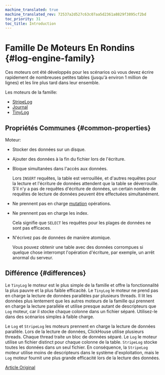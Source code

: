 ```yaml
---
machine_translated: true
machine_translated_rev: 72537a2d527c63c07aa5d2361a8829f3895cf2bd
toc_priority: 31
toc_title: Introduction
---
```


# Famille De Moteurs En Rondins {#log-engine-family}

Ces moteurs ont été développés pour les scénarios où vous devez écrire rapidement de nombreuses petites tables (jusqu'à environ 1 million de lignes) et les lire plus tard dans leur ensemble.

Les moteurs de la famille:

-   [StripeLog](stripelog.md)
-   [Journal](log.md)
-   [TinyLog](tinylog.md)

## Propriétés Communes {#common-properties}

Moteur:

-   Stocker des données sur un disque.

-   Ajouter des données à la fin du fichier lors de l'écriture.

-   Bloque simultanées dans l'accès aux données.

    Lors `INSERT` requêtes, la table est verrouillée, et d'autres requêtes pour la lecture et l'écriture de données attendent que la table se déverrouille. S'il n'y a pas de requêtes d'écriture de données, un certain nombre de requêtes de lecture de données peuvent être effectuées simultanément.

-   Ne prennent pas en charge [mutation](../../../sql-reference/statements/alter.md#alter-mutations) opérations.

-   Ne prennent pas en charge les index.

    Cela signifie que `SELECT` les requêtes pour les plages de données ne sont pas efficaces.

-   N'écrivez pas de données de manière atomique.

    Vous pouvez obtenir une table avec des données corrompues si quelque chose interrompt l'opération d'écriture, par exemple, un arrêt anormal du serveur.

## Différence {#differences}

Le `TinyLog` le moteur est le plus simple de la famille et offre la fonctionnalité la plus pauvre et la plus faible efficacité. Le `TinyLog` le moteur ne prend pas en charge la lecture de données parallèles par plusieurs threads. Il lit les données plus lentement que les autres moteurs de la famille qui prennent en charge la lecture parallèle et utilise presque autant de descripteurs que `Log` moteur, car il stocke chaque colonne dans un fichier séparé. Utilisez-le dans des scénarios simples à faible charge.

Le `Log` et `StripeLog` les moteurs prennent en charge la lecture de données parallèle. Lors de la lecture de données, ClickHouse utilise plusieurs threads. Chaque thread traite un bloc de données séparé. Le `Log` le moteur utilise un fichier distinct pour chaque colonne de la table. `StripeLog` stocke toutes les données dans un seul fichier. En conséquence, la `StripeLog` moteur utilise moins de descripteurs dans le système d'exploitation, mais le `Log` moteur fournit une plus grande efficacité lors de la lecture des données.

[Article Original](https://clickhouse.tech/docs/en/operations/table_engines/log_family/) <!--hide-->
